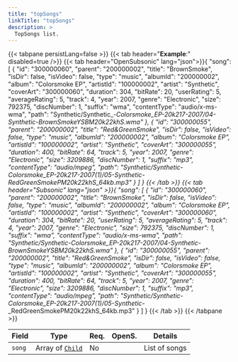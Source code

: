 ```yaml
---
title: "topSongs"
linkTitle: "topSongs"
description: >
  TopSongs list.
---
```


{{< tabpane persistLang=false >}}
{{< tab header="**Example**:" disabled=true />}}
{{< tab header="OpenSubsonic" lang="json">}}{
    "song": [
    {
        "id": "300000060",
        "parent": "200000002",
        "title": "BrownSmoke",
        "isDir": false,
        "isVideo": false,
        "type": "music",
        "albumId": "200000002",
        "album": "Colorsmoke EP",
        "artistId": "100000002",
        "artist": "Synthetic",
        "coverArt": "300000060",
        "duration": 304,
        "bitRate": 20,
        "userRating": 5,
        "averageRating": 5,
        "track": 4,
        "year": 2007,
        "genre": "Electronic",
        "size": 792375,
        "discNumber": 1,
        "suffix": "wma",
        "contentType": "audio/x-ms-wma",
        "path": "Synthetic/Synthetic_-_Colorsmoke_EP-20k217-2007/04-Synthetic_-_BrownSmokeYSBM20k22khS.wma"
    },
    {
        "id": "300000055",
        "parent": "200000002",
        "title": "Red&GreenSmoke",
        "isDir": false,
        "isVideo": false,
        "type": "music",
        "albumId": "200000002",
        "album": "Colorsmoke EP",
        "artistId": "100000002",
        "artist": "Synthetic",
        "coverArt": "300000055",
        "duration": 400,
        "bitRate": 64,
        "track": 5,
        "year": 2007,
        "genre": "Electronic",
        "size": 3209886,
        "discNumber": 1,
        "suffix": "mp3",
        "contentType": "audio/mpeg",
        "path": "Synthetic/Synthetic_-_Colorsmoke_EP-20k217-2007(1)/05-Synthetic_-_RedGreenSmokePM20k22khS_64kb.mp3"
    }
]
}
{{< /tab >}}
{{< tab header="Subsonic" lang="json" >}}{
    "song": [
    {
        "id": "300000060",
        "parent": "200000002",
        "title": "BrownSmoke",
        "isDir": false,
        "isVideo": false,
        "type": "music",
        "albumId": "200000002",
        "album": "Colorsmoke EP",
        "artistId": "100000002",
        "artist": "Synthetic",
        "coverArt": "300000060",
        "duration": 304,
        "bitRate": 20,
        "userRating": 5,
        "averageRating": 5,
        "track": 4,
        "year": 2007,
        "genre": "Electronic",
        "size": 792375,
        "discNumber": 1,
        "suffix": "wma",
        "contentType": "audio/x-ms-wma",
        "path": "Synthetic/Synthetic_-_Colorsmoke_EP-20k217-2007/04-Synthetic_-_BrownSmokeYSBM20k22khS.wma"
    },
    {
        "id": "300000055",
        "parent": "200000002",
        "title": "Red&GreenSmoke",
        "isDir": false,
        "isVideo": false,
        "type": "music",
        "albumId": "200000002",
        "album": "Colorsmoke EP",
        "artistId": "100000002",
        "artist": "Synthetic",
        "coverArt": "300000055",
        "duration": 400,
        "bitRate": 64,
        "track": 5,
        "year": 2007,
        "genre": "Electronic",
        "size": 3209886,
        "discNumber": 1,
        "suffix": "mp3",
        "contentType": "audio/mpeg",
        "path": "Synthetic/Synthetic_-_Colorsmoke_EP-20k217-2007(1)/05-Synthetic_-_RedGreenSmokePM20k22khS_64kb.mp3"
    }
]
}
{{< /tab >}}
{{< /tabpane >}}

| Field |  Type | Req. | OpenS. | Details |
| --- | --- | --- | --- | --- |
| `song` | Array of [`Child`](../child) | No |     | List of songs |
